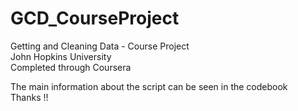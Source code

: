 # GCD_CourseProject
Getting and Cleaning Data - Course Project  
John Hopkins University  
Completed through Coursera  

The main information about the script can be seen in the codebook  
Thanks !!

